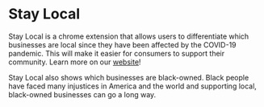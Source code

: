 Stay Local
====

Stay Local is a chrome extension that allows users to differentiate which businesses are local since they have been affected by the COVID-19 pandemic. This will make it easier for consumers to support their community. Learn more on our [website](https://local-businesss.web.app/)! 

Stay Local also shows which businesses are black-owned. Black people have faced many injustices in America and the world and supporting local, black-owned businesses can go a long way.